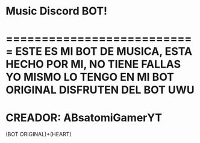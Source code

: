 # Music Discord BOT!

===========================
ESTE ES MI BOT DE MUSICA, 
ESTA HECHO POR MI, 
NO TIENE FALLAS YO MISMO 
LO TENGO EN MI BOT ORIGINAL
DISFRUTEN DEL BOT UWU
===========================

# CREADOR: ABsatomiGamerYT

(BOT ORIGINAL)+(HEART)

